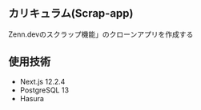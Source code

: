 ## カリキュラム(Scrap-app)
Zenn.devのスクラップ機能」のクローンアプリを作成する

## 使用技術
- Next.js 12.2.4
- PostgreSQL 13
- Hasura

